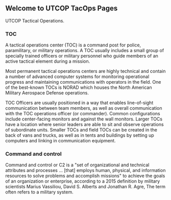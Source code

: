 ## Welcome to UTCOP TacOps Pages

UTCOP Tactical Operations. 

### TOC
A tactical operations center (TOC) is a command post for police, paramilitary, or military operations. A TOC usually includes a small group of specially trained officers or military personnel who guide members of an active tactical element during a mission.

Most permanent tactical operations centers are highly technical and contain a number of advanced computer systems for monitoring operational progress and maintaining communications with operators in the field. One of the best-known TOCs is NORAD which houses the North American Military Aerospace Defense operations.

TOC Officers are usually positioned in a way that enables line-of-sight communication between team members, as well as overall communication with the TOC operations officer (or commander). Common configurations include center-facing monitors and against the wall monitors. Larger TOCs have a location where senior leaders are able to sit and observe operations of subordinate units. Smaller TOCs and field TOCs can be created in the back of vans and trucks, as well as in tents and buildings by setting up computers and linking in communication equipment.

### Command and control
Command and control or C2 is a "set of organizational and technical attributes and processes ... [that] employs human, physical, and information resources to solve problems and accomplish missions" to achieve the goals of an organization or enterprise, according to a 2015 definition by military scientists Marius Vassiliou, David S. Alberts and Jonathan R. Agre, The term often refers to a military system.

